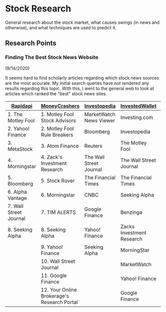 # Stock Research

General research about the stock market, what causes swings (in news and otherwise), and what techniques are used to predict it.

## Research Points

### Finding The Best Stock News Website

(9/14/2020)

It seems hard to find scholarly articles regarding which stock news sources are the most accurate. My initial search queries have not rendered any results regarding this topic. With this, I went to the general web to look at articles which ranked the "best" stock news sites.

| [Rapidapi](https://rapidapi.com/blog/best-stock-market-websites/) | [MoneyCrashers](https://www.moneycrashers.com/best-stock-market-investment-news-analysis-research-sites/) | [Investopedia](https://www.investopedia.com/articles/investing/112514/top-sites-latest-stock-market-news.asp) | [InvestedWallet](https://investedwallet.com/investing-news-websites/) | [liberatedstocktrader.com](https://www.liberatedstocktrader.com/top-10-best-financial-stock-market-news-sources/) |
|-------------------------------------------------------------------|-----------------------------------------------------------------------------------------------------------|---------------------------------------------------------------------------------------------------------------|-----------------------------------------------------------------------|-------------------------------------------------------------------------------------------------------------------|
| 1. The Motley Fool                                                | 1. Motley Fool Stock Advisors                                                                             | MarketWatch News Viewer                                                                                       | Investing.com                                                         | 1. Benzinga Pro                                                                                                   |
| 2. Yahoo! Finance                                                 | 2. Motley Fool Rule Breakers                                                                              | Bloomberg                                                                                                     | Investopedia                                                          | 2. MetaStock                                                                                                      |
|                            3. MetaStock                           | 3. Atom Finance                                                                                           | Reuters                                                                                                       | The Motley Fool                                                       | 3. Bloomberg                                                                                                      |
| 4. Morningstar                                                    | 4. Zack's Investment Research                                                                             | The Wall Street Journal                                                                                       | The Wall Street Journal                                               | 4. MarketWatch                                                                                                    |
| 5. Bloomberg                                                      | 5. Stock Rover                                                                                            | The Financial Times                                                                                           | The Financial Times                                                   | 5. The Wall Street Journal                                                                                        |
| 6. Alpha Vantage                                                  | 6. Morningstar                                                                                            | CNBC                                                                                                          | Seeking Alpha                                                         | 6. The Economist                                                                                                  |
| 7. Wall Street Journal                                            | 7. TIM ALERTS                                                                                             | Google Finance                                                                                                | Benzinga                                                              | 7. CNBC Markets                                                                                                   |
| 8. Seeking Alpha                                                  | 8. Seeking Alpha                                                                                          | Yahoo! Finance                                                                                                | Zacks Investment Research                                             | 8. CNN Finance                                                                                                    |
|                                                                   | 9. Yahoo! Finance                                                                                         | Seeking Alpha                                                                                                 | MorningStar                                                           | 9. Financial Times                                                                                                |
|                                                                   | 10. Wall Street Journal                                                                                   |                                                                                                               | MarketWatch                                                           | 10. Forbes                                                                                                        |
|                                                                   | 11. Google Finance                                                                                        |                                                                                                               | Yahoo! Finance                                                        | 11. Barrons                                                                                                       |
|                                                                   | 12. Your Online Brokerage's Research Portal                                                               |                                                                                                               | Google Finance                                                        | 12. Yahoo! Finance                                                                                                |
